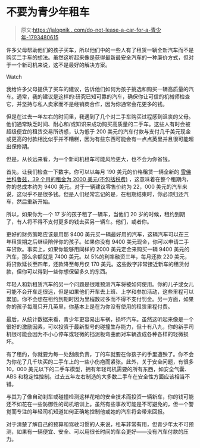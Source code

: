 # 不要为青少年租车

> 原文:[https://jalopnik . com/do-not-lease-a-car-for-a-青少年-1793480615](https://jalopnik.com/do-not-lease-a-car-for-a-teenager-1793480615)

许多父母帮助他们的孩子买车，所以他们中的一些人有了租赁一辆全新汽车而不是购买二手车的想法。虽然这听起来像是获得最新最安全汽车的一种廉价方式，但对于一个新司机来说，这不是最好的解决方案。

Watch

我给许多父母提供了买车的建议，告诉他们如何为孩子挑选和购买一辆高质量的汽车。通常，我的建议是这样的:研究已知可靠的汽车，确保你让可信的机械师检查它，并坚持与私人卖家而不是经销商合作，因为你通常会花更多的钱。

但是在过去一年左右的时间里，我遇到了几个对二手车购买过程感到沮丧的父母。他们通常缺乏时间、耐心和/或知识来成功购买高质量的二手车。这些人有时会被超级便宜的租赁交易所诱惑，认为低于 200 美元的汽车付款与支付几千美元现金或更高的付款相比似乎并不糟糕，因为有些东西可能会有一点点英里并且很可能超出保修期。

但是，从长远来看，为一个新司机租车可能风险更大，也不会为你省钱。

首先，让我们检查一下数字。你可以以每月 190 美元的价格租赁一辆全新的 [雪佛兰科鲁兹，39 个月的租金为 2000 美元(不包括税费)](http://jalopnik.com/you-can-get-a-2017-chevrolet-cruze-for-ridiculously-che-1793003469) ，这意味着在整个租期内，你的总成本约为 9400 美元。对于一辆建议零售价约为 22，000 美元的汽车来说，这似乎不是很多钱。但是人们经常忘记的是，在租期结束时，你必须归还汽车，然后重新开始。

所以，如果你为一个 17 岁的孩子租了一辆车，当他们 20 岁的时候，租约到期了，有人将不得不支付更多的钱去买另一辆车。他们，或者你。

更好的财务策略应该是用那 9400 美元买一辆最好用的汽车，这辆汽车可以在三年租赁期之后继续陪伴你的孩子。如果你没有 9400 美元现金，你可以申请二手车贷款。事实上，如果你能够用同样的 2000 美元定金来购买一辆 9400 美元的汽车，那么余额就是 7400 美元。以 5%的利率融资三年，每月还款 220 美元，将贷款延长至四年，还款降至每月仅 170 美元。这些数字非常接近新车的租赁付款，但你可以得到一些你想保留多久的东西。

年轻人和新租赁汽车的另一个问题是很难预测汽车将被如何使用。你的儿子或女儿可能不会开车走很远，但是如果他们开车去上班、上学和参加活动，这些里程可以累加。你不会想在租约到期时因为里程数过多而不得不支付罚金。另一方面，如果你的孩子每周只开几英里，你基本上是在为你没有使用的租赁里程付费。

最后，从统计数据来看，青少年更容易出车祸，损坏汽车。虽然这听起来像是一个很好的激励因素，可以投资于最新型号的碰撞生存能力，但十有八九，你的新手司机很可能会因为不小心停车或轻微的挡泥板弯曲而对车辆造成各种各样的轻微损坏。

有了租约，你就要为每一处刮痕负责，丁的车就要在你孩子的手里遭殃了。你不会为你花了几千块买的二手车上的一些小伤疤而紧张。此外，关于安全问题，有很多 10，000 美元以下的二手车模型，拥有年轻司机需要的所有东西，如安全气囊、ABS 和稳定性控制。过去五年左右制造的大多数二手车在安全性方面应该相当不错。

与其为了像自动刹车或碰撞检测这样花哨的安全技术而投资一辆新车，你的钱可能还不如花在一些防御性的司机培训上。虽然有些事故可能是不可避免的，但一个警觉而专注的年轻司机知道如何正确地控制他或她的汽车将会带来回报。

对于清楚了解自己的预算和驾驶习惯的人来说，租车非常有用，但青少年太不可预测，如果有一辆便宜、安全、可以用很长时间的车会更好——没有汽车付款的压力。